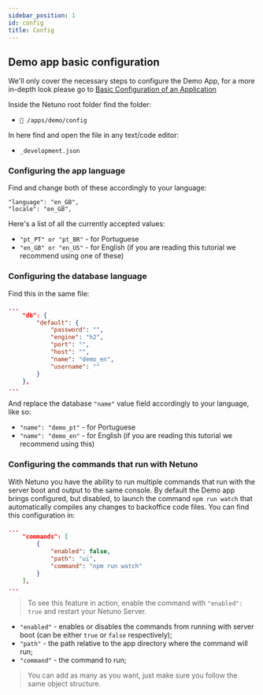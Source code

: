 ```yaml
---
sidebar_position: 1
id: config
title: Config
---
```


## Demo app basic configuration

We'll only cover the necessary steps to configure the Demo App, for a more in-depth look please go to [Basic Configuration of an Application](../explore/configuration)

Inside the Netuno root folder find the folder:

* `📂 /apps/demo/config`

In here find and open the file in any text/code editor:

* `_development.json`

### Configuring the app language

Find and change both of these accordingly to your language:

```
"language": "en_GB",
"locale": "en_GB", 
```
Here's a list of all the currently accepted values:

* ```"pt_PT" or "pt_BR"``` - for Portuguese
* ```"en_GB" or "en_US"``` - for English (if you are reading this tutorial we recommend using one of these)

### Configuring the database language

Find this in the same file:

```json
...
    "db": {
        "default": {
            "password": "",
            "engine": "h2",
            "port": "",
            "host": "",
            "name": "demo_en",
            "username": ""
        }
    },
...
```

And replace the database ```"name"``` value field accordingly to your language, like so:

* ```"name": "demo_pt"``` - for Portuguese
* ```"name": "demo_en"``` - for English (if you are reading this tutorial we recommend using this)

### Configuring the commands that run with Netuno

With Netuno you have the ability to run multiple commands that run with the server boot and output to the same console. By default the Demo app brings configured, but disabled, to launch the command ``` npm run watch ``` that automatically compiles any changes to backoffice code files. 
You can find this configuration in:

```json
...
    "commands": [
        {
            "enabled": false,
            "path": "ui",
            "command": "npm run watch"
        }
    ],
...
```

> To see this feature in action, enable the command with `"enabled": true` and restart your Netuno Server. 

* ```"enabled"``` - enables or disables the commands from running with server boot (can be either ```true``` or ```false``` respectively);
* ```"path"``` - the path relative to the app directory where the command will run;
* ```"command"``` - the command to run;

>You can add as many as you want, just make sure you follow the same object structure.